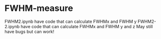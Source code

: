 # FWHM-measure 

FWHM2.ipynb have code that can calculate FWHMx and FWHM y 
FWHM2-2.ipynb have code that can calculate FWHMx and FWHM y and z 
May still have bugs but can work!
